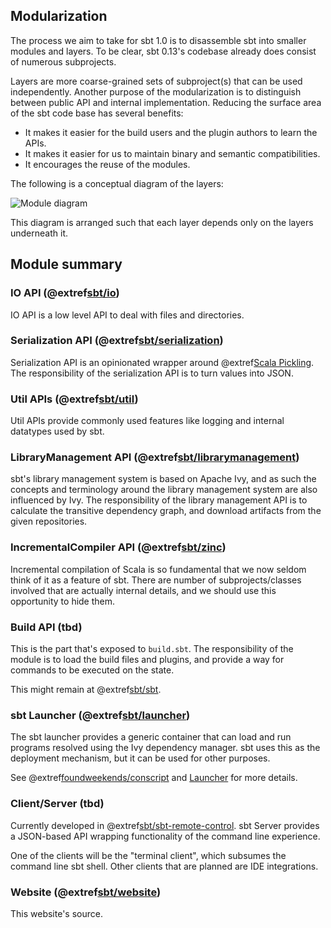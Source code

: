 
  [Sbt-Launcher]: Sbt-Launcher.html
  [Compiler-Interface]: Compiler-Interface.html

## Modularization

The process we aim to take for sbt 1.0 is to disassemble sbt into smaller modules and layers.
To be clear, sbt 0.13's codebase already does consist of numerous subprojects.

Layers are more coarse-grained sets of subproject(s) that can be used independently.
Another purpose of the modularization is to distinguish between public API and internal implementation.
Reducing the surface area of the sbt code base has several benefits:

- It makes it easier for the build users and the plugin authors to learn the APIs.
- It makes it easier for us to maintain binary and semantic compatibilities.
- It encourages the reuse of the modules.

The following is a conceptual diagram of the layers:

![Module diagram](.../module-diagram.png)

This diagram is arranged such that each layer depends only on the layers underneath it.

## Module summary

### IO API (@extref[sbt/io](module:io))

IO API is a low level API to deal with files and directories.

### Serialization API (@extref[sbt/serialization](module:serialization))

Serialization API is an opinionated wrapper around @extref[Scala Pickling](github:scala/pickling). The responsibility
of the serialization API is to turn values into JSON.

### Util APIs (@extref[sbt/util](module:util))

Util APIs provide commonly used features like logging and internal datatypes used by sbt.

### LibraryManagement API (@extref[sbt/librarymanagement](module:librarymanagement))

sbt's library management system is based on Apache Ivy, and as such
the concepts and terminology around the library management system are also influenced by Ivy.
The responsibility of the library management API is to calculate the transitive dependency graph,
and download artifacts from the given repositories.

### IncrementalCompiler API (@extref[sbt/zinc](module:zinc))

Incremental compilation of Scala is so fundamental
that we now seldom think of it as a feature of sbt.
There are number of subprojects/classes involved that are actually internal details,
and we should use this opportunity to hide them.

### Build API (tbd)

This is the part that's exposed to `build.sbt`.
The responsibility of the module is to load the build files and plugins,
and provide a way for commands to be executed on the state.

This might remain at @extref[sbt/sbt](module:sbt).

### sbt Launcher (@extref[sbt/launcher](module:launcher))

The sbt launcher provides a generic container that can load and run
programs resolved using the Ivy dependency manager.
sbt uses this as the deployment mechanism, but it can be used for other purposes.

See @extref[foundweekends/conscript](github:foundweekends/conscript) and [Launcher][Sbt-Launcher] for more details.

### Client/Server (tbd)

Currently developed in @extref[sbt/sbt-remote-control](module:sbt-remote-control). sbt Server provides a JSON-based
API wrapping functionality of the command line experience.

One of the clients will be the "terminal client", which subsumes the command line sbt shell. Other clients that are
planned are IDE integrations.

### Website (@extref[sbt/website](module:website))

This website's source.
